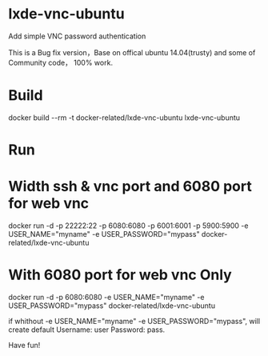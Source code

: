 # lxde-vnc-ubuntu
Add simple  VNC password authentication

This is a Bug fix version，Base on offical ubuntu 14.04(trusty) and some of Community code， 100% work.

# Build

docker build --rm -t  docker-related/lxde-vnc-ubuntu lxde-vnc-ubuntu

# Run

# Width ssh & vnc port and 6080 port for web vnc
docker run -d -p 22222:22 -p 6080:6080 -p 6001:6001 -p 5900:5900 -e USER_NAME="myname" -e USER_PASSWORD="mypass" docker-related/lxde-vnc-ubuntu

# With 6080 port for web vnc Only
docker run -d -p 6080:6080 -e USER_NAME="myname" -e USER_PASSWORD="mypass" docker-related/lxde-vnc-ubuntu

if whithout -e USER_NAME="myname" -e USER_PASSWORD="mypass",
will create default Username: user Password: pass.

Have fun!


